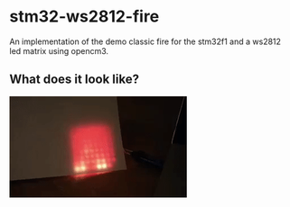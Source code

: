 
# stm32-ws2812-fire

An implementation of the demo classic fire for 
the stm32f1 and a ws2812 led matrix using opencm3.


## What does it look like?

![Fire](doc/demo.gif?raw=true "Fire")




